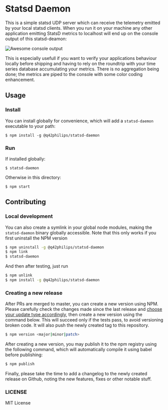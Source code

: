 # Statsd Daemon

This is a simple statsd UDP server which can receive the telemetry emitted by your local statsd clients. When you run it on your machine any other application emitting StatsD metrics to localhost will end up on the console output of this statsd-deamon:

![Awesome console output](https://cloud.githubusercontent.com/assets/570645/26489437/a80df072-4207-11e7-9c20-b1cfaa7e60d0.png)

This is especially usefull if you want to verify your applications behaviour locally before shipping and having to rely on the roundtrip with your time series database accumulating your metrics. There is no aggregation being done; the metrics are piped to the console with some color coding enhancement.

## Usage

### Install
You can install globally for convenience, which will add a `statsd-daemon` executable to your path:
```
$ npm install -g @q42philips/statsd-daemon
```

### Run
If installed globally:
```
$ statsd-daemon
```

Otherwise in this directory:
```
$ npm start
```

## Contributing


### Local development

You can also create a symlink in your global node modules, making the `statsd-daemon` binary globally accessible. Note that this only works if you first uninstall the NPM version
``` bash
$ npm uninstall -g @q42philips/statsd-daemon
$ npm link
$ statsd-daemon
```

And then after testing, just run
``` bash
$ npm unlink
$ npm install -g @q42philips/statsd-daemon
```

### Creating a new release
After PRs are merged to master, you can create a new version using NPM. Please carefully check the changes made since the last release and [choose your update type accordingly](http://semver.org/), then create a new version using the command below. This will succeed only if the tests pass, to avoid versioning broken code. It will also push the newly created tag to this repository.
``` bash
$ npm version <major|minor|patch>
```

After creating a new version, you may publish it to the npm registry using the following command, which will automatically compile it using babel before publishing:
``` bash
$ npm publish
```

Finally, please take the time to add a changelog to the newly created release on Github, noting the new features, fixes or other notable stuff.


### LICENSE

MIT License